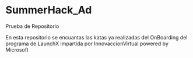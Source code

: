 # SummerHack_Ad
Prueba de Repositorio 

En esta repositorio se encuantas las katas ya realizadas del OnBoarding del programa de LaunchX impartida por InnovaccionVirtual powered by Microsoft
